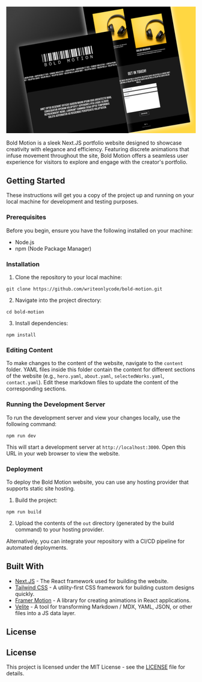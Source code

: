 ![](https://github.com/writeonlycode/bold-motion/blob/main/screenshots/bold-motion-thumbnail.png?raw=true)

Bold Motion is a sleek Next.JS portfolio website designed to showcase
creativity with elegance and efficiency. Featuring discrete animations that
infuse movement throughout the site, Bold Motion offers a seamless user
experience for visitors to explore and engage with the creator's portfolio.

## Getting Started

These instructions will get you a copy of the project up and running on your
local machine for development and testing purposes.

### Prerequisites

Before you begin, ensure you have the following installed on your machine:

- Node.js
- npm (Node Package Manager)

### Installation

1. Clone the repository to your local machine:

```
git clone https://github.com/writeonlycode/bold-motion.git
```

2. Navigate into the project directory:

```
cd bold-motion
```

3. Install dependencies:

```
npm install
```

### Editing Content

To make changes to the content of the website, navigate to the `content` folder. YAML files inside this folder contain the content for different sections of the website (e.g., `hero.yaml`, `about.yaml`, `selectedWorks.yaml`, `contact.yaml`). Edit these markdown files to update the content of the corresponding sections.

### Running the Development Server

To run the development server and view your changes locally, use the following command:

```
npm run dev
```

This will start a development server at `http://localhost:3000`. Open this URL in your web browser to view the website.

### Deployment

To deploy the Bold Motion website, you can use any hosting provider that supports static site hosting. 

1. Build the project:

```
npm run build
```

2. Upload the contents of the `out` directory (generated by the build command) to your hosting provider.

Alternatively, you can integrate your repository with a CI/CD pipeline for automated deployments.

## Built With

- [Next.JS](https://nextjs.org/) - The React framework used for building the website.
- [Tailwind CSS](https://tailwindcss.com/) - A utility-first CSS framework for building custom designs quickly.
- [Framer Motion](https://www.framer.com/motion/) - A library for creating animations in React applications.
- [Velite](https://velite.js.org/) - A tool for transforming Markdown / MDX, YAML, JSON, or other files into a JS data layer.

## License

## License

This project is licensed under the MIT License - see the [LICENSE](LICENSE) file for details.
